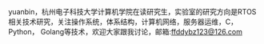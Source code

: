 yuanbin，杭州电子科技大学计算机学院在读研究生，实验室的研究方向是RTOS相关技术研究，关注操作系统，体系结构，计算机网络，服务器运维，C，Python， Golang等技术，欢迎大家跟我讨论，邮箱:ffddybz123@126.com
